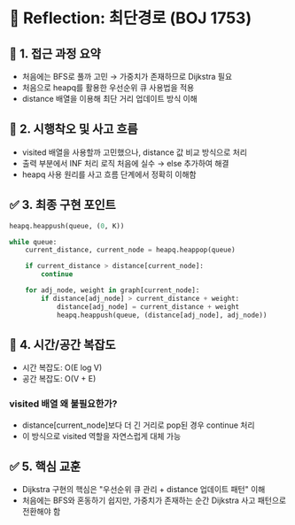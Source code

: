 # 💬 Reflection: 최단경로 (BOJ 1753)

## 🧠 1. 접근 과정 요약

- 처음에는 BFS로 풀까 고민 → 가중치가 존재하므로 Dijkstra 필요
- 처음으로 heapq를 활용한 우선순위 큐 사용법을 적용
- distance 배열을 이용해 최단 거리 업데이트 방식 이해

## 🔄 2. 시행착오 및 사고 흐름

- visited 배열을 사용할까 고민했으나, distance 값 비교 방식으로 처리
- 출력 부분에서 INF 처리 로직 처음에 실수 → else 추가하여 해결
- heapq 사용 원리를 사고 흐름 단계에서 정확히 이해함

## ✅ 3. 최종 구현 포인트

```python
heapq.heappush(queue, (0, K))

while queue:
    current_distance, current_node = heapq.heappop(queue)

    if current_distance > distance[current_node]:
        continue

    for adj_node, weight in graph[current_node]:
        if distance[adj_node] > current_distance + weight:
            distance[adj_node] = current_distance + weight
            heapq.heappush(queue, (distance[adj_node], adj_node))
```

## 🚩 4. 시간/공간 복잡도

- 시간 복잡도: O(E log V)
- 공간 복잡도: O(V + E)

### visited 배열 왜 불필요한가?

- distance\[current_node]보다 더 긴 거리로 pop된 경우 continue 처리
- 이 방식으로 visited 역할을 자연스럽게 대체 가능

## ✅ 5. 핵심 교훈

- Dijkstra 구현의 핵심은 "우선순위 큐 관리 + distance 업데이트 패턴" 이해
- 처음에는 BFS와 혼동하기 쉽지만, 가중치가 존재하는 순간 Dijkstra 사고 패턴으로 전환해야 함

